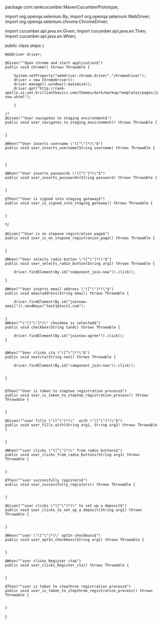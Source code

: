 package com.rankcucumber.MavenCucumberPrototype;

import org.openqa.selenium.By;
import org.openqa.selenium.WebDriver;
import org.openqa.selenium.chrome.ChromeDriver;

import cucumber.api.java.en.Given;
import cucumber.api.java.en.Then;
import cucumber.api.java.en.When;

public class steps {
	
	WebDriver driver;
	
	@Given("^Open chrome and start application$")
	public void chrome() throws Throwable {
		
		System.setProperty("webdriver.chrome.driver","chromedriver");
		driver = new ChromeDriver();
		driver.manage().window().maximize();
		driver.get("http://rank-apollo.ui.uat.brilliantbasics.com/themes/dark/markup/templates/pages/join-now.shtml");
		
		}
	
	/*
	@Given("^User navigates to staging environment$")
	public void user_navigates_to_staging_environment() throws Throwable {
	   
	    
	}

	@When("^User inserts username \"([^\"]*)\"$")
	public void user_inserts_username(String username) throws Throwable {
		
		
	    
	}

	@When("^User inserts passwords \"([^\"]*)\"$")
	public void user_inserts_passwords(String password) throws Throwable {
		
		
	}

	@Then("^User is signed into staging gateway$")
	public void user_is_signed_into_staging_gateway() throws Throwable {
	   
	    
	}
*/
	
	
	@Given("^User is on stepone registration page$")
	public void user_is_on_stepone_registration_page() throws Throwable {
	   
	    
	}

	@When("^User selects radio button \"([^\"]*)\"$")
	public void user_selects_radio_button(String arg1) throws Throwable {
	   
		driver.findElement(By.id("component_join-now")).click();
	    
	}

	@When("^User inserts email address \"([^\"]*)\"$")
	public void emailaddress(String email) throws Throwable {
	   
		driver.findElement(By.id("joinnow-email")).sendKeys("test1@test1.com");
	
	    
	}
	@When("^\"([^\"]*)\" checkbox is selected$")
	public void checkbox(String tandc) throws Throwable {
		
		driver.findElement(By.id("joinnow-agree")).click();
	}
	
	
	@When("^User clicks cta \"([^\"]*)\"$")
	public void nextcta(String next) throws Throwable {
	   
		driver.findElement(By.id("component_join-now")).click();
		
	    
	}


	@Then("^User is taken to steptwo registration process$")
	public void user_is_taken_to_steptwo_registration_process() throws Throwable {
	   
	    
	}

	@Given("^user fills \"([^\"]*)\"  with \"([^\"]*)\"$")
	public void user_fills_with(String arg1, String arg2) throws Throwable {
	   
	    
	}

	@When("^user clicks \"([^\"]*)\" from radio buttons$")
	public void user_clicks_from_radio_buttons(String arg1) throws Throwable {
	   
	    
	}

	@Then("^user successfully registers$")
	public void user_successfully_registers() throws Throwable {
	   
	    
	}

	@Given("^user clicks \"([^\"]*)\" to set up a deposit$")
	public void user_clicks_to_set_up_a_deposit(String arg1) throws Throwable {
	   
	    
	}

	@When("^user \"([^\"]*)\" optIn checkboxs$")
	public void user_optIn_checkboxs(String arg1) throws Throwable {
	   
	    
	}

	@When("^user clicks Register cta$")
	public void user_clicks_Register_cta() throws Throwable {
	   
	    
	}

	@Then("^user is taken to stepthree registration process$")
	public void user_is_taken_to_stepthree_registration_process() throws Throwable {
	   
	    
	}
}

